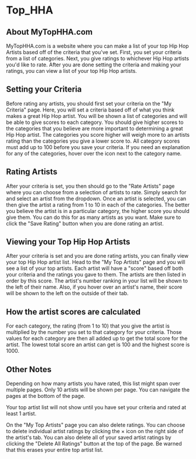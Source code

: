 # Top_HHA
## About MyTopHHA.com
MyTopHHA.com is a website where you can make a list of your top Hip Hop Artists based off of the criteria that you've set. First, you set your criteria from a list of categories. Next, you give ratings to whichever Hip Hop artists you'd like to rate. After you are done setting the criteria and making your ratings, you can view a list of your top Hip Hop artists.


## Setting your Criteria
Before rating any artists, you should first set your criteria on the "My Criteria" page. Here, you will set a criteria based off of what you think makes a great Hip Hop artist. You will be shown a list of categories and will be able to give scores to each category. You should give higher scores to the categories that you believe are more important to determining a great Hip Hop artist. The categories you score higher will weigh more to an artists rating than the categories you give a lower score to. All category scores must add up to 100 before you save your criteria. If you need an explanation for any of the categories, hover over the icon next to the category name.


## Rating Artists
After your criteria is set, you then should go to the "Rate Artists" page where you can choose from a selection of artists to rate. Simply search for and select an artist from the dropdown. Once an artist is selected, you can then give the artist a rating from 1 to 10 in each of the categories. The better you believe the artist is in a particular category, the higher score you should give them. You can do this for as many artists as you want. Make sure to click the "Save Rating" button when you are done rating an artist.


## Viewing your Top Hip Hop Artists
After your criteria is set and you are done rating artists, you can finally view your top Hip Hop artist list. Head to the "My Top Artists" page and you will see a list of your top artists. Each artist will have a "score" based off both your criteria and the ratings you gave to them. The artists are then listed in order by this score. The artist's number ranking in your list will be shown to the left of their name. Also, if you hover over an artist's name, their score will be shown to the left on the outside of their tab.


## How the artist scores are calculated
For each category, the rating (from 1 to 10) that you give the artist is multiplied by the number you set to that category for your criteria. Those values for each category are then all added up to get the total score for the artist. The lowest total score an artist can get is 100 and the highest score is 1000.


## Other Notes
Depending on how many artists you have rated, this list might span over multiple pages. Only 10 artists will be shown per page. You can navigate the pages at the bottom of the page.

Your top artist list will not show until you have set your criteria and rated at least 1 artist.

On the "My Top Artists" page you can also delete ratings. You can choose to delete individual artist ratings by clicking the × icon on the right side of the artist's tab. You can also delete all of your saved artist ratings by clicking the "Delete All Ratings" button at the top of the page. Be warned that this erases your entire top artist list.